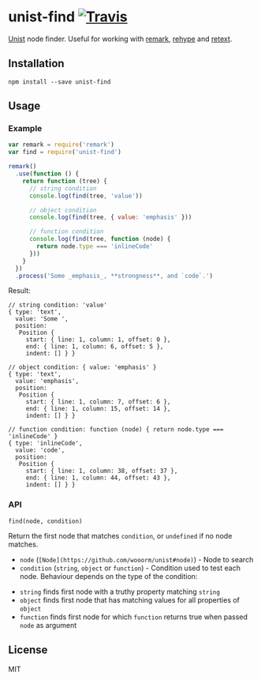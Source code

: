 # unist-find [![Travis](https://img.shields.io/travis/blahah/unist-find.svg)](https://travis-ci.org/blahah/unist-find)

[Unist](https://github.com/wooorm/unist) node finder. Useful for working with [remark](https://github.com/wooorm/remark), [rehype](https://github.com/wooorm/rehype) and [retext](https://github.com/wooorm/retext).

## Installation

```
npm install --save unist-find
```

## Usage

### Example

```js
var remark = require('remark')
var find = require('unist-find')

remark()
  .use(function () {
    return function (tree) {
      // string condition
      console.log(find(tree, 'value'))

      // object condition
      console.log(find(tree, { value: 'emphasis' }))

      // function condition
      console.log(find(tree, function (node) {
        return node.type === 'inlineCode'
      }))
    }
  })
  .process('Some _emphasis_, **strongness**, and `code`.')

```

Result:

```
// string condition: 'value'
{ type: 'text',
  value: 'Some ',
  position:
   Position {
     start: { line: 1, column: 1, offset: 0 },
     end: { line: 1, column: 6, offset: 5 },
     indent: [] } }

// object condition: { value: 'emphasis' }
{ type: 'text',
  value: 'emphasis',
  position:
   Position {
     start: { line: 1, column: 7, offset: 6 },
     end: { line: 1, column: 15, offset: 14 },
     indent: [] } }

// function condition: function (node) { return node.type === 'inlineCode' }
{ type: 'inlineCode',
  value: 'code',
  position:
   Position {
     start: { line: 1, column: 38, offset: 37 },
     end: { line: 1, column: 44, offset: 43 },
     indent: [] } }
```

### API

```
find(node, condition)
```

Return the first node that matches `condition`, or `undefined` if no node matches.

*   `node` (`[Node](https://github.com/wooorm/unist#node)`) - Node to search
*   `condition` (`string`, `object` or `function`) - Condition used to test each node. Behaviour depends on the type of the condition:
  - `string` finds first node with a truthy property matching `string`
  - `object` finds first node that has matching values for all properties of `object`
  - `function` finds first node for which `function` returns true when passed `node` as argument

## License

MIT
